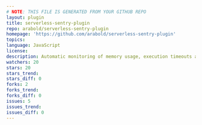 ```yaml
---
# NOTE: THIS FILE IS GENERATED FROM YOUR GITHUB REPO
layout: plugin
title: serverless-sentry-plugin
repo: arabold/serverless-sentry-plugin
homepage: 'https://github.com/arabold/serverless-sentry-plugin'
topics: 
language: JavaScript
license: 
description: Automatic monitoring of memory usage, execution timeouts and forwarding of Lambda errors to Sentry (https://sentry.io).
watchers: 20
stars: 20
stars_trend: 
stars_diff: 0
forks: 2
forks_trend: 
forks_diff: 0
issues: 5
issues_trend: 
issues_diff: 0
---
```

